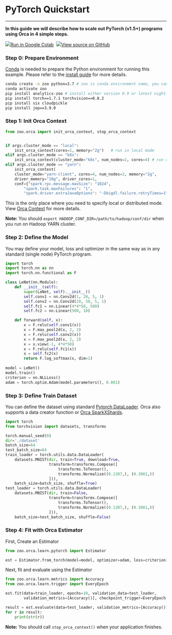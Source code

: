 # PyTorch Quickstart

---


**In this guide we will describe how to scale out PyTorch (v1.5+) programs using Orca in 4 simple steps.**

<a target="_blank" href="https://colab.research.google.com/github/intel-analytics/analytics-zoo/blob/master/docs/docs/colab-notebook/orca/quickstart/pytorch_lenet_mnist.ipynb"><img src="https://www.tensorflow.org/images/colab_logo_32px.png" />Run in Google Colab</a>&nbsp; <a target="_blank" href="https://github.com/intel-analytics/analytics-zoo/blob/master/docs/docs/colab-notebook/orca/quickstart/pytorch_lenet_mnist.ipynb"><img src="https://www.tensorflow.org/images/GitHub-Mark-32px.png" />View source on GitHub</a>

### **Step 0: Prepare Environment**

[Conda](https://docs.conda.io/projects/conda/en/latest/user-guide/install/) is needed to prepare the Python environment for running this example. Please refer to the [install guide](../../UserGuide/python.md) for more details.

```bash
conda create -n zoo python=3.7 # zoo is conda environment name, you can use any name you like.
conda activate zoo
pip install analytics-zoo # install either version 0.9 or latest nightly build
pip install torch==1.7.1 torchvision==0.8.2
pip install six cloudpickle
pip install jep==3.9.0
```

### **Step 1: Init Orca Context**
```python
from zoo.orca import init_orca_context, stop_orca_context


if args.cluster_mode == "local":
    init_orca_context(cores=1, memory="2g")   # run in local mode
elif args.cluster_mode == "k8s":
    init_orca_context(cluster_mode="k8s", num_nodes=2, cores=4) # run on K8s cluster
elif args.cluster_mode == "yarn":
    init_orca_context(
    cluster_mode="yarn-client", cores=4, num_nodes=2, memory="2g",
    driver_memory="10g", driver_cores=1,
    conf={"spark.rpc.message.maxSize": "1024",
        "spark.task.maxFailures": "1",
        "spark.driver.extraJavaOptions": "-Dbigdl.failure.retryTimes=1"})   # run on Hadoop YARN cluster
```

This is the only place where you need to specify local or distributed mode. View [Orca Context](./../Overview/orca-context.md) for more details.

**Note:** You should `export HADOOP_CONF_DIR=/path/to/hadoop/conf/dir` when you run on Hadoop YARN cluster.

### **Step 2: Define the Model**

You may define your model, loss and optimizer in the same way as in any standard (single node) PyTorch program.

```python
import torch
import torch.nn as nn
import torch.nn.functional as F

class LeNet(nn.Module):
    def __init__(self):
        super(LeNet, self).__init__()
        self.conv1 = nn.Conv2d(1, 20, 5, 1)
        self.conv2 = nn.Conv2d(20, 50, 5, 1)
        self.fc1 = nn.Linear(4*4*50, 500)
        self.fc2 = nn.Linear(500, 10)

    def forward(self, x):
        x = F.relu(self.conv1(x))
        x = F.max_pool2d(x, 2, 2)
        x = F.relu(self.conv2(x))
        x = F.max_pool2d(x, 2, 2)
        x = x.view(-1, 4*4*50)
        x = F.relu(self.fc1(x))
        x = self.fc2(x)
        return F.log_softmax(x, dim=1)
        
model = LeNet()
model.train()
criterion = nn.NLLLoss()
adam = torch.optim.Adam(model.parameters(), 0.001)
```

### **Step 3: Define Train Dataset**

You can define the dataset using standard [Pytorch DataLoader](https://pytorch.org/docs/stable/data.html). Orca also supports a data creator function or [Orca SparkXShards](./data).

```python
import torch
from torchvision import datasets, transforms

torch.manual_seed(0)
dir='./dataset'
batch_size=64
test_batch_size=64
train_loader = torch.utils.data.DataLoader(
    datasets.MNIST(dir, train=True, download=True,
                   transform=transforms.Compose([
                       transforms.ToTensor(),
                       transforms.Normalize((0.1307,), (0.3081,))
                   ])),
    batch_size=batch_size, shuffle=True)
test_loader = torch.utils.data.DataLoader(
    datasets.MNIST(dir, train=False,
                   transform=transforms.Compose([
                       transforms.ToTensor(),
                       transforms.Normalize((0.1307,), (0.3081,))
                   ])),
    batch_size=test_batch_size, shuffle=False) 
```

### **Step 4: Fit with Orca Estimator**

First, Create an Estimator

```python
from zoo.orca.learn.pytorch import Estimator 

est = Estimator.from_torch(model=model, optimizer=adam, loss=criterion)
```

Next, fit and evaluate using the Estimator

```python
from zoo.orca.learn.metrics import Accuracy
from zoo.orca.learn.trigger import EveryEpoch 

est.fit(data=train_loader, epochs=10, validation_data=test_loader,
        validation_metrics=[Accuracy()], checkpoint_trigger=EveryEpoch())

result = est.evaluate(data=test_loader, validation_metrics=[Accuracy()])
for r in result:
    print(str(r))
```

**Note:** You should call `stop_orca_context()` when your application finishes.
